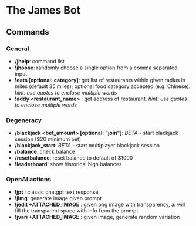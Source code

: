 # The James Bot

## Commands

### General
* **/jhelp**: command list
* **!jhoose**: randomly choose a single option from a comma separated input
* **!eats <city> <miles> [optional: category]**: get list of restaurants within given radius in miles (default 35 miles); optional food category accepted (e.g. Chinese). _hint: use quotes to enclose multiple words_
* **!addy <restaurant_name> <city>**: get address of restaurant. _hint: use quotes to enclose multiple words_
### Degeneracy
* **/blackjack <bet_amount> [optional: "join"]**: *BETA* - start blackjack session ($20 minimum bet)
* **/blackjack_start**: *BETA* - start multiplayer blackjack session
* **/balance**: check balance
* **/resetbalance**: reset balance to default of $1000
* **!leaderboard**: show historical high balances
### OpenAI actions
* **!jpt <prompt>** : classic chatgpt text response
* **!jimg**: generate image given prompt
* **!jedit <prompt> +ATTACHED_IMAGE** : given png image with transparency, ai will fill the transparent space with info from the prompt
* **!jvari +ATTACHED_IMAGE** : given image, generate random variation